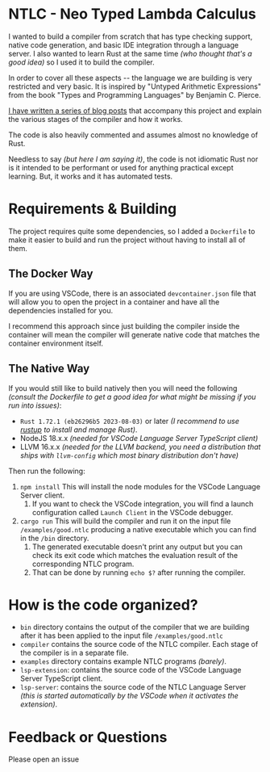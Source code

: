 # NTLC - Neo Typed Lambda Calculus

I wanted to build a compiler from scratch that has type checking support, native code generation, and basic IDE integration through a language server. I also wanted to learn Rust at the same time _(who thought that's a good idea)_ so I used it to build the compiler.

In order to cover all these aspects -- the language we are building is very restricted and very basic. It is inspired by "Untyped Arithmetic Expressions" from the book "Types and Programming Languages" by Benjamin C. Pierce.

[I have written a series of blog posts](https://madin.dev/ntlc/intro/) that accompany this project and explain the various stages of the compiler and how it works.

The code is also heavily commented and assumes almost no knowledge of Rust.

Needless to say _(but here I am saying it)_, the code is not idiomatic Rust nor is it intended to be performant or used for anything practical except learning. But, it works and it has automated tests.

# Requirements & Building

The project requires quite some dependencies, so I added a `Dockerfile` to make it easier to build and run the project without having to install all of them.

## The Docker Way

If you are using VSCode, there is an associated `devcontainer.json` file that will allow you to open the project in a container and have all the dependencies installed for you.

I recommend this approach since just building the compiler inside the container will mean the compiler will generate native code that matches the container environment itself.

## The Native Way

If you would still like to build natively then you will need the following _(consult the Dockerfile to get a good idea for what might be missing if you run into issues)_:

-   `Rust 1.72.1 (eb26296b5 2023-08-03)` or later _(I recommend to use [rustup](https://rustup.rs/) to install and manage Rust)_.
-   NodeJS 18.x.x _(needed for VSCode Language Server TypeScript client)_
-   LLVM 16.x.x _(needed for the LLVM backend, you need a distribution that ships with `llvm-config` which most binary distribution don't have)_

Then run the following:

1. `npm install`
   This will install the node modules for the VSCode Language Server client.
    1. If you want to check the VSCode integration, you will find a launch configuration called `Launch Client` in the VSCode debugger.
2. `cargo run`
   This will build the compiler and run it on the input file `/examples/good.ntlc` producing a native executable which you can find in the `/bin` directory.
    1. The generated executable doesn't print any output but you can check its exit code which matches the evaluation result of the corresponding NTLC program.
    1. That can be done by running `echo $?` after running the compiler.

# How is the code organized?

-   `bin` directory contains the output of the compiler that we are building after it has been applied to the input file `/examples/good.ntlc`
-   `compiler` contains the source code of the NTLC compiler. Each stage of the compiler is in a separate file.
-   `examples` directory contains example NTLC programs _(barely)_.
-   `lsp-extension`: contains the source code of the VSCode Language Server TypeScript client.
-   `lsp-server`: contains the source code of the NTLC Language Server _(this is started automatically by the VSCode when it activates the extension)_.

# Feedback or Questions

Please open an issue
